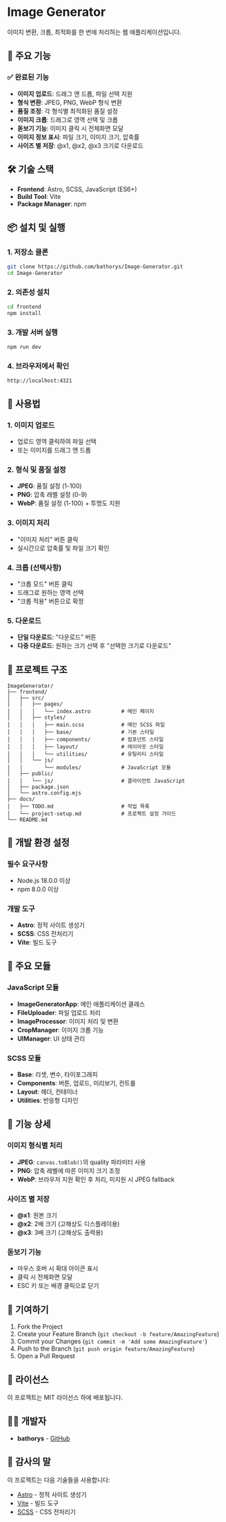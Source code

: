 # Image Generator

이미지 변환, 크롭, 최적화를 한 번에 처리하는 웹 애플리케이션입니다.

## 🚀 주요 기능

### ✅ 완료된 기능
- **이미지 업로드**: 드래그 앤 드롭, 파일 선택 지원
- **형식 변환**: JPEG, PNG, WebP 형식 변환
- **품질 조정**: 각 형식별 최적화된 품질 설정
- **이미지 크롭**: 드래그로 영역 선택 및 크롭
- **돋보기 기능**: 이미지 클릭 시 전체화면 모달
- **이미지 정보 표시**: 파일 크기, 이미지 크기, 압축률
- **사이즈 별 저장**: @x1, @x2, @x3 크기로 다운로드

## 🛠️ 기술 스택

- **Frontend**: Astro, SCSS, JavaScript (ES6+)
- **Build Tool**: Vite
- **Package Manager**: npm

## 📦 설치 및 실행

### 1. 저장소 클론
```bash
git clone https://github.com/bathorys/Image-Generator.git
cd Image-Generator
```

### 2. 의존성 설치
```bash
cd frontend
npm install
```

### 3. 개발 서버 실행
```bash
npm run dev
```

### 4. 브라우저에서 확인
```
http://localhost:4321
```

## 🎯 사용법

### 1. 이미지 업로드
- 업로드 영역 클릭하여 파일 선택
- 또는 이미지를 드래그 앤 드롭

### 2. 형식 및 품질 설정
- **JPEG**: 품질 설정 (1-100)
- **PNG**: 압축 레벨 설정 (0-9)
- **WebP**: 품질 설정 (1-100) + 투명도 지원

### 3. 이미지 처리
- "이미지 처리" 버튼 클릭
- 실시간으로 압축률 및 파일 크기 확인

### 4. 크롭 (선택사항)
- "크롭 모드" 버튼 클릭
- 드래그로 원하는 영역 선택
- "크롭 적용" 버튼으로 확정

### 5. 다운로드
- **단일 다운로드**: "다운로드" 버튼
- **다중 다운로드**: 원하는 크기 선택 후 "선택한 크기로 다운로드"

## 📁 프로젝트 구조

```
ImageGenerator/
├── frontend/
│   ├── src/
│   │   ├── pages/
│   │   │   └── index.astro          # 메인 페이지
│   │   ├── styles/
│   │   │   ├── main.scss            # 메인 SCSS 파일
│   │   │   ├── base/                # 기본 스타일
│   │   │   ├── components/          # 컴포넌트 스타일
│   │   │   ├── layout/              # 레이아웃 스타일
│   │   │   └── utilities/           # 유틸리티 스타일
│   │   └── js/
│   │       └── modules/             # JavaScript 모듈
│   ├── public/
│   │   └── js/                      # 클라이언트 JavaScript
│   ├── package.json
│   └── astro.config.mjs
├── docs/
│   ├── TODO.md                      # 작업 목록
│   └── project-setup.md             # 프로젝트 설정 가이드
└── README.md
```

## 🔧 개발 환경 설정

### 필수 요구사항
- Node.js 18.0.0 이상
- npm 8.0.0 이상

### 개발 도구
- **Astro**: 정적 사이트 생성기
- **SCSS**: CSS 전처리기
- **Vite**: 빌드 도구

## 📝 주요 모듈

### JavaScript 모듈
- **ImageGeneratorApp**: 메인 애플리케이션 클래스
- **FileUploader**: 파일 업로드 처리
- **ImageProcessor**: 이미지 처리 및 변환
- **CropManager**: 이미지 크롭 기능
- **UIManager**: UI 상태 관리

### SCSS 모듈
- **Base**: 리셋, 변수, 타이포그래피
- **Components**: 버튼, 업로드, 미리보기, 컨트롤
- **Layout**: 헤더, 컨테이너
- **Utilities**: 반응형 디자인

## 🎨 기능 상세

### 이미지 형식별 처리
- **JPEG**: `canvas.toBlob()`의 quality 파라미터 사용
- **PNG**: 압축 레벨에 따른 이미지 크기 조정
- **WebP**: 브라우저 지원 확인 후 처리, 미지원 시 JPEG fallback

### 사이즈 별 저장
- **@x1**: 원본 크기
- **@x2**: 2배 크기 (고해상도 디스플레이용)
- **@x3**: 3배 크기 (고해상도 출력용)

### 돋보기 기능
- 마우스 호버 시 확대 아이콘 표시
- 클릭 시 전체화면 모달
- ESC 키 또는 배경 클릭으로 닫기

## 🤝 기여하기

1. Fork the Project
2. Create your Feature Branch (`git checkout -b feature/AmazingFeature`)
3. Commit your Changes (`git commit -m 'Add some AmazingFeature'`)
4. Push to the Branch (`git push origin feature/AmazingFeature`)
5. Open a Pull Request

## 📄 라이선스

이 프로젝트는 MIT 라이선스 하에 배포됩니다.

## 👨‍💻 개발자

- **bathorys** - [GitHub](https://github.com/bathorys)

## 🙏 감사의 말

이 프로젝트는 다음 기술들을 사용합니다:
- [Astro](https://astro.build/) - 정적 사이트 생성기
- [Vite](https://vitejs.dev/) - 빌드 도구
- [SCSS](https://sass-lang.com/) - CSS 전처리기